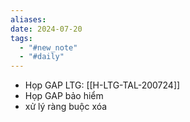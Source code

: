 ```yaml
---
aliases: 
date: 2024-07-20
tags:
  - "#new_note"
  - "#daily"
---
```


- Họp GAP LTG: [[H-LTG-TAL-200724]]
- Họp GAP bảo hiểm
- xử lý ràng buộc xóa

